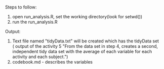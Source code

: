 Steps to follow:
1. open run_analysis.R, set the working directory(look for setwd())
2. run the run_analysis.R 

Output:
1. Text file named "tidyData.txt" will be created which has the tidyData set ( output of the activity 5 "From the data set in step 4, creates a second, independent tidy data set with the average of each variable for each activity and each subject.")
2. codebook.md - describes the variables


